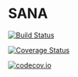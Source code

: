 # SANA

[![Build Status](https://travis-ci.org/vvjn/SANA.jl.svg?branch=master)](https://travis-ci.org/vvjn/SANA.jl)

[![Coverage Status](https://coveralls.io/repos/vvjn/SANA.jl/badge.svg?branch=master&service=github)](https://coveralls.io/github/vvjn/SANA.jl?branch=master)

[![codecov.io](http://codecov.io/github/vvjn/SANA.jl/coverage.svg?branch=master)](http://codecov.io/github/vvjn/SANA.jl?branch=master)
